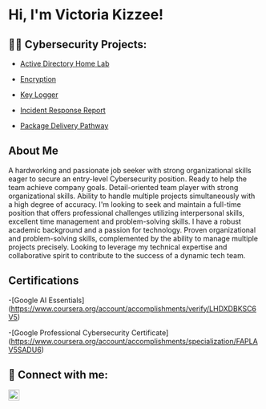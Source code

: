 <h1>Hi, I'm Victoria Kizzee! </h1>

<h2>👨‍💻 Cybersecurity Projects:</h2>


  - [Active Directory Home Lab](https://github.com/VictoriaK1993/Active-Directory-Home-Lab)

  - [Encryption](https://github.com/VictoriaK1993/Encryption)

  - [Key Logger](https://github.com/VictoriaK1993/Key-Logger)

  - [Incident Response Report](https://github.com/VictoriaK1993/Incident-Report)

  - [Package Delivery Pathway](https://github.com/VictoriaK1993/Package-Delivery-Pathway/tree/main)

<h2>About Me </h2>
A hardworking and passionate job seeker with 
strong organizational skills eager to secure 
an entry-level Cybersecurity position. Ready to 
help the team achieve company goals. Detail-oriented team player with strong 
organizational skills. Ability to handle multiple 
projects simultaneously with a high degree of 
accuracy. I'm looking to seek and maintain a full-time  position that offers professional challenges 
utilizing interpersonal skills, excellent time 
management and problem-solving skills. I have a robust academic background and a passion for technology. Proven organizational and problem-solving skills, complemented by the ability to manage multiple projects precisely. Looking to leverage my technical expertise and collaborative spirit to contribute to the success of a dynamic tech team.

<h2>Certifications </h2>

-[Google AI Essentials] (https://www.coursera.org/account/accomplishments/verify/LHDXDBKSC6V5) 

-[Google Professional Cybersecurity Certificate] (https://www.coursera.org/account/accomplishments/specialization/FAPLAV5SADU6)

<h2> 🤳 Connect with me:</h2>


[<img align="left" alt="JoshMadakor | LinkedIn" width="22px" src="https://cdn.jsdelivr.net/npm/simple-icons@v3/icons/linkedin.svg" />][linkedin]



[linkedin]: www.linkedin.com/in/victoria-kizzee-cyber1993

<!--
**VictoriaK1993/VictoriaK1993** is a ✨ _special_ ✨ repository because its `README.md` (this file) appears on your GitHub profile.

Here are some ideas to get you started:

- 🔭 I’m currently working on ...
- 🌱 I’m currently learning ...
- 👯 I’m looking to collaborate on ...
- 🤔 I’m looking for help with ...
- 💬 Ask me about ...
- 📫 How to reach me: ...
- 😄 Pronouns: ...
- ⚡ Fun fact: ...
-->

